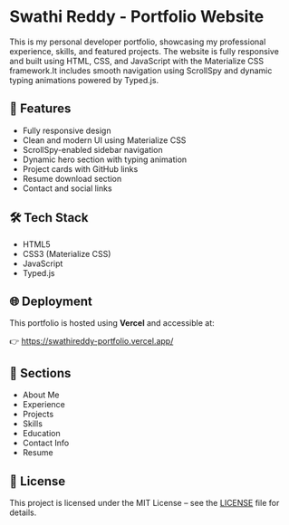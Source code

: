 # Swathi Reddy - Portfolio Website

This is my personal developer portfolio, showcasing my professional experience, skills, and featured projects. The website is fully responsive and built using HTML, CSS, and JavaScript with the Materialize CSS framework.It includes smooth navigation using ScrollSpy and dynamic typing animations powered by Typed.js.

## 🚀 Features
- Fully responsive design
- Clean and modern UI using Materialize CSS
- ScrollSpy-enabled sidebar navigation
- Dynamic hero section with typing animation
- Project cards with GitHub links
- Resume download section
- Contact and social links

## 🛠️ Tech Stack
- HTML5
- CSS3 (Materialize CSS)
- JavaScript
- Typed.js

## 🌐 Deployment
This portfolio is hosted using **Vercel** and accessible at:

👉 https://swathireddy-portfolio.vercel.app/

## 📁 Sections
- About Me
- Experience
- Projects
- Skills
- Education
- Contact Info
- Resume

## 📄 License
This project is licensed under the MIT License – see the [LICENSE](LICENSE) file for details.
